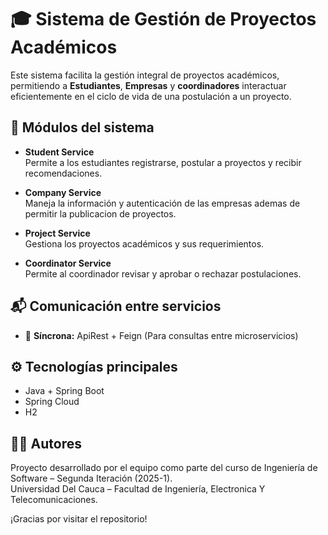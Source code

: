 # 🎓 Sistema de Gestión de Proyectos Académicos

Este sistema facilita la gestión integral de proyectos académicos, permitiendo a **Estudiantes**, **Empresas** y **coordinadores** interactuar eficientemente en el ciclo de vida de una postulación a un proyecto.

## 🧩 Módulos del sistema

- **Student Service**  
Permite a los estudiantes registrarse, postular a proyectos y recibir recomendaciones.

- **Company Service**  
Maneja la información y autenticación de las empresas ademas de permitir la publicacion de proyectos.

- **Project Service**  
Gestiona los proyectos académicos y sus requerimientos.

- **Coordinator Service**  
Permite al coordinador revisar y aprobar o rechazar postulaciones.

## 📬 Comunicación entre servicios

- 🔗 **Síncrona:** ApiRest + Feign (Para consultas entre microservicios)

## ⚙️ Tecnologías principales

- Java + Spring Boot
- Spring Cloud
- H2

## 👨‍💻 Autores

Proyecto desarrollado por el equipo como parte del curso de Ingeniería de Software – Segunda Iteración (2025-1).  
Universidad Del Cauca – Facultad de Ingeniería, Electronica Y Telecomunicaciones.

¡Gracias por visitar el repositorio!

